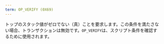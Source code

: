 ```yaml
---
term: OP_VERIFY (0X69)
---
```


トップのスタック値がゼロでない（真）ことを要求します。この条件を満たさない場合、トランザクションは無効です。`OP_VERIFY`は、スクリプト条件を確認するために使用されます。